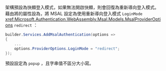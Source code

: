 架構預設為快顯登入模式，如果無法開啟快顯，則會回復為重新導向登入模式。 藉由將的屬性設為，將 MSAL 設定為使用重新導向登入模式 `LoginMode` <xref:Microsoft.Authentication.WebAssembly.Msal.Models.MsalProviderOptions> `redirect` ：

```csharp
builder.Services.AddMsalAuthentication(options =>
{
    ...
    options.ProviderOptions.LoginMode = "redirect";
});
```

預設設定為 `popup` ，且字串值不區分大小寫。
